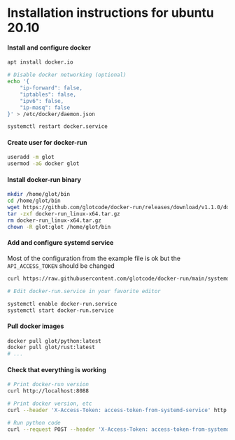 # Installation instructions for ubuntu 20.10

#### Install and configure docker

```bash
apt install docker.io

# Disable docker networking (optional)
echo '{
    "ip-forward": false,
    "iptables": false,
    "ipv6": false,
    "ip-masq": false
}' > /etc/docker/daemon.json

systemctl restart docker.service
```

#### Create user for docker-run

```bash
useradd -m glot
usermod -aG docker glot
```

#### Install docker-run binary

```bash
mkdir /home/glot/bin
cd /home/glot/bin
wget https://github.com/glotcode/docker-run/releases/download/v1.1.0/docker-run_linux-x64.tar.gz
tar -zxf docker-run_linux-x64.tar.gz
rm docker-run_linux-x64.tar.gz
chown -R glot:glot /home/glot/bin
```

#### Add and configure systemd service
Most of the configuration from the example file is ok but the `API_ACCESS_TOKEN` should be changed

```bash
curl https://raw.githubusercontent.com/glotcode/docker-run/main/systemd/docker-run.service > /etc/systemd/system/docker-run.service

# Edit docker-run.service in your favorite editor

systemctl enable docker-run.service
systemctl start docker-run.service
```

#### Pull docker images

```bash
docker pull glot/python:latest
docker pull glot/rust:latest
# ...
```

#### Check that everything is working

```bash
# Print docker-run version
curl http://localhost:8088

# Print docker version, etc
curl --header 'X-Access-Token: access-token-from-systemd-service' http://localhost:8088/version

# Run python code
curl --request POST --header 'X-Access-Token: access-token-from-systemd-service' --header 'Content-type: application/json' --data '{"image": "glot/python:latest", "payload": {"language": "python", "files": [{"name": "main.py", "content": "print(42)"}]}}' http://localhost:8088/run
```
